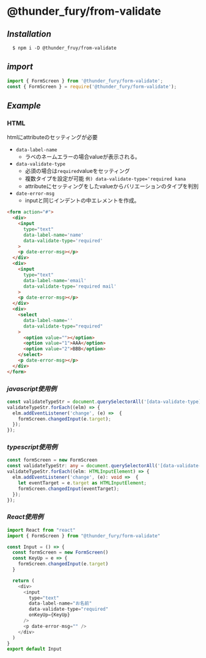 # @thunder_fury/from-validate

## _Installation_
```
  $ npm i -D @thunder_fruy/from-validate
```
## _import_
```ts
import { FormScreen } from '@thunder_fury/form-validate';
const { FormScreen } = require('@thunder_fury/form-validate');
```

## _Example_

### HTML
<!-- Let's add attribute to HTML -->
htmlにattributeのセッティングが必要
- `data-label-name`
  - ラベのネームエラーの場合valueが表示される。
- `data-validate-type`
  <!-- - If you want to make the field mandatory, the value value is required -->
  - 必須の場合は`required`valueをセッティング
  <!-- - Space separated value setting -->
  - 複数タイプを設定が可能 `例) data-validate-type='required kana`
  <!-- - The types can be identified by separating them with spaces. -->
  - attributeにセッティングをしたvalueからバリエーションのタイプを判別
- `date-error-msg`
  <!-- - The error element must be in the same indent as the input -->
  - inputと同じインデントの中エレメントを作成。
```html
<form action="#">
  <div>
    <input 
      type="text"
      data-label-name='name'
      data-validate-type='required'
    >
    <p date-error-msg></p>
  </div>
  <div>
    <input 
      type="text"
      data-label-name='email' 
      data-validate-type='required mail'
    >
    <p date-error-msg></p>
  </div>
  <div>
    <select 
      data-label-name=''
      data-validate-type="required"
    >
      <option value=""></option>
      <option value="1">AAA</option>
      <option value="2">BBB</option>
    </select>
    <p date-error-msg></p>
  </div> 
</form>
```

<!-- ### _javascript example_ -->
### _javascript使用例_
``` js
const validateTypeStr = document.querySelectorAll('[data-validate-type]');
validateTypeStr.forEach((elm) => {
  elm.addEventListener('change', (e) =>  {
    formScreen.changedInput(e.target);
  });
});

```

<!-- ### _typscript example_ -->
### _typescript使用例_
```ts
const formScreen = new FormScreen
const validateTypeStr: any = document.querySelectorAll('[data-validate-type]');
validateTypeStr.forEach((elm: HTMLInputElement) => {
  elm.addEventListener('change', (e): void =>  {
    let eventTarget = e.target as HTMLInputElement;
    formScreen.changedInput(eventTarget);
  });
});
```

<!-- ### _react example_ -->
### _React使用例_
```js
import React from "react"
import { FormScreen } from "@thunder_fury/form-validate"

const Input = () => {
  const formScreen = new FormScreen()
  const KeyUp = e => {
    formScreen.changedInput(e.target)
  }

  return (
    <div>
      <input
        type="text"
        data-label-name="お名前"
        data-validate-type="required"
        onKeyUp={KeyUp}
      />
      <p date-error-msg="" />
    </div>
  )
}
export default Input

```